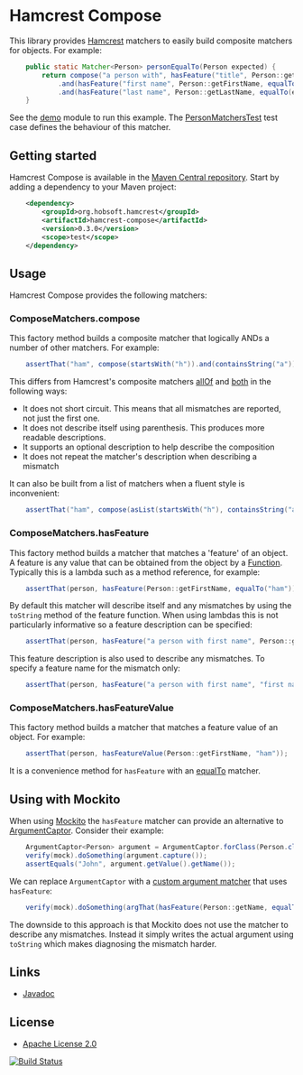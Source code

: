 # Hamcrest Compose

This library provides [Hamcrest](http://hamcrest.org/) matchers to easily build composite matchers for objects. For example:

```java
	public static Matcher<Person> personEqualTo(Person expected) {
		return compose("a person with", hasFeature("title", Person::getTitle, equalTo(expected.getTitle())))
			.and(hasFeature("first name", Person::getFirstName, equalTo(expected.getFirstName())))
			.and(hasFeature("last name", Person::getLastName, equalTo(expected.getLastName())));
	}
```

See the [demo](demo) module to run this example. The [PersonMatchersTest](demo/src/test/java/org/hobsoft/hamcrest/compose/demo/PersonMatchersTest.java) test case defines the behaviour of this matcher. 

## Getting started

Hamcrest Compose is available in the [Maven Central repository](http://search.maven.org/). Start by adding a dependency to your Maven project:

```xml
	<dependency>
		<groupId>org.hobsoft.hamcrest</groupId>
		<artifactId>hamcrest-compose</artifactId>
		<version>0.3.0</version>
		<scope>test</scope>
	</dependency>
```
## Usage

Hamcrest Compose provides the following matchers:

### ComposeMatchers.compose

This factory method builds a composite matcher that logically ANDs a number of other matchers. For example:

```java
	assertThat("ham", compose(startsWith("h")).and(containsString("a")).and(endsWith("m")));
```

This differs from Hamcrest's composite matchers [allOf](http://hamcrest.org/JavaHamcrest/javadoc/1.3/org/hamcrest/CoreMatchers.html#allOf(org.hamcrest.Matcher...)) and [both](http://hamcrest.org/JavaHamcrest/javadoc/1.3/org/hamcrest/CoreMatchers.html#both(org.hamcrest.Matcher)) in the following ways:

* It does not short circuit. This means that all mismatches are reported, not just the first one.
* It does not describe itself using parenthesis. This produces more readable descriptions.
* It supports an optional description to help describe the composition
* It does not repeat the matcher's description when describing a mismatch

It can also be built from a list of matchers when a fluent style is inconvenient:

```java
	assertThat("ham", compose(asList(startsWith("h"), containsString("a"), endsWith("m"))));
```

### ComposeMatchers.hasFeature

This factory method builds a matcher that matches a 'feature' of an object. A feature is any value that can be obtained from the object by a [Function](https://docs.oracle.com/javase/8/docs/api/java/util/function/Function.html). Typically this is a lambda such as a method reference, for example:

```java
	assertThat(person, hasFeature(Person::getFirstName, equalTo("ham")));
```

By default this matcher will describe itself and any mismatches by using the `toString` method of the feature function. When using lambdas this is not particularly informative so a feature description can be specified: 

```java
	assertThat(person, hasFeature("a person with first name", Person::getFirstName, equalTo("ham")));
```
	
This feature description is also used to describe any mismatches. To specify a feature name for the mismatch only:

```java
	assertThat(person, hasFeature("a person with first name", "first name", Person::getFirstName, equalTo("ham")));
```

### ComposeMatchers.hasFeatureValue

This factory method builds a matcher that matches a feature value of an object. For example:

```java
	assertThat(person, hasFeatureValue(Person::getFirstName, "ham"));
```

It is a convenience method for `hasFeature` with an [equalTo](http://hamcrest.org/JavaHamcrest/javadoc/1.3/org/hamcrest/CoreMatchers.html#equalTo(T)) matcher.

## Using with Mockito

When using [Mockito](http://mockito.org/) the `hasFeature` matcher can provide an alternative to [ArgumentCaptor](http://site.mockito.org/mockito/docs/current/org/mockito/Mockito.html#15). Consider their example:

```java
    ArgumentCaptor<Person> argument = ArgumentCaptor.forClass(Person.class);
    verify(mock).doSomething(argument.capture());
    assertEquals("John", argument.getValue().getName());
```

We can replace `ArgumentCaptor` with a [custom argument matcher](http://site.mockito.org/mockito/docs/current/org/mockito/ArgumentMatcher.html) that uses `hasFeature`:

```java
    verify(mock).doSomething(argThat(hasFeature(Person::getName, equalTo("John"))));
```

The downside to this approach is that Mockito does not use the matcher to describe any mismatches. Instead it simply writes the actual argument using `toString` which makes diagnosing the mismatch harder.

## Links

* [Javadoc](http://www.hobsoft.org/hamcrest-compose/hamcrest-compose/apidocs/)

## License

* [Apache License 2.0](http://www.apache.org/licenses/LICENSE-2.0.html)

[![Build Status](https://travis-ci.org/markhobson/hamcrest-compose.svg?branch=master)](https://travis-ci.org/markhobson/hamcrest-compose)
